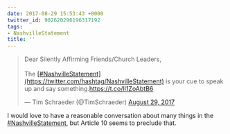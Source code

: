 ```yaml
---
date: 2017-08-29 15:53:43 +0000
twitter_id: 902620296196317192
tags:
- NashvilleStatement
title: ''
---
```


<blockquote class="twitter-tweet"><p lang="en" dir="ltr">Dear Silently Affirming Friends/Church Leaders,<br><br>The <a href="https://twitter.com/hashtag/NashvilleStatement?src=hash&amp;ref_src=twsrc%5Etfw">[#NashvilleStatement](https://twitter.com/hashtag/NashvilleStatement)</a> is your cue to speak up and say something.<a href="https://t.co/Il1ZoAbtB6">https://t.co/Il1ZoAbtB6</a></p>&mdash; Tim Schraeder (@TimSchraeder) <a href="https://twitter.com/TimSchraeder/status/902589598181687296?ref_src=twsrc%5Etfw">August 29, 2017</a></blockquote>
<script async src="https://platform.twitter.com/widgets.js" charset="utf-8"></script>

I would love to have a reasonable conversation about many things in the [#NashvilleStatement](https://twitter.com/hashtag/NashvilleStatement), but Article 10 seems to preclude that.
